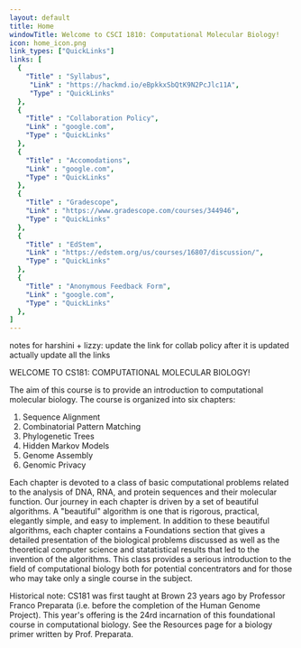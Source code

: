 ```yaml
---
layout: default
title: Home
windowTitle: Welcome to CSCI 1810: Computational Molecular Biology!
icon: home_icon.png
link_types: ["QuickLinks"]
links: [
  {
    "Title" : "Syllabus",
     "Link" : "https://hackmd.io/eBpkkxSbQtK9N2PcJlc11A",
     "Type" : "QuickLinks"
  },
  {
    "Title" : "Collaboration Policy",
    "Link" : "google.com",
    "Type" : "QuickLinks"
  },
  {
    "Title" : "Accomodations",
    "Link" : "google.com",
    "Type" : "QuickLinks"
  },
  {
    "Title" : "Gradescope",
    "Link" : "https://www.gradescope.com/courses/344946",
    "Type" : "QuickLinks"
  },
  {
    "Title" : "EdStem",
    "Link" : "https://edstem.org/us/courses/16807/discussion/",
    "Type" : "QuickLinks"
  },
  {
    "Title" : "Anonymous Feedback Form",
    "Link" : "google.com",
    "Type" : "QuickLinks"
  },
]
---
```

notes for harshini  + lizzy: update the link for collab policy after it is updated
actually update all the links

WELCOME TO CS181: COMPUTATIONAL MOLECULAR BIOLOGY! 

The aim of this course is to provide an introduction to computational molecular biology. The course is organized into six chapters:

1. Sequence Alignment
2. Combinatorial Pattern Matching
3. Phylogenetic Trees
4. Hidden Markov Models
5. Genome Assembly
6. Genomic Privacy

Each chapter is devoted to a class of basic computational problems related to the analysis of DNA, RNA, and protein sequences and their molecular function. Our journey in each chapter is driven by a set of beautiful algorithms. A "beautiful" algorithm is one that is rigorous, practical, elegantly simple, and easy to implement. In addition to these beautiful algorithms, each chapter contains a Foundations section that gives a detailed presentation of the biological problems discussed as well as the theoretical computer science and statatistical results that led to the invention of the algorithms. This class provides a serious introduction to the field of computational biology both for potential concentrators and for those who may take only a single course in the subject.

Historical note: CS181 was first taught at Brown 23 years ago by Professor Franco Preparata (i.e. before the completion of the Human Genome Project). This year's offering is the 24rd incarnation of this foundational course in computational biology. See the Resources page for a biology primer written by Prof. Preparata.


